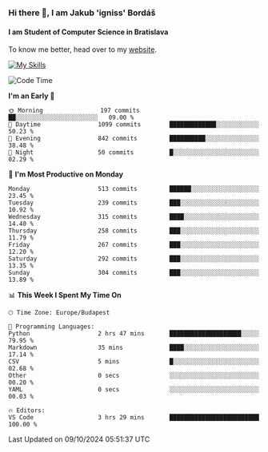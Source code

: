 ### Hi there 👋, I am Jakub 'igniss' Bordáš

#### I am Student of Computer Science in Bratislava
To know me better, head over to my [website](https://bordas.sk).

[![My Skills](https://skillicons.dev/icons?i=js,html,css,figma,svelte,java,kotlin,python,postgresql,typescript,nest,nodejs)](https://bordas.sk)


<!--START_SECTION:waka-->
![Code Time](http://img.shields.io/badge/Code%20Time-1%2C538%20hrs%2022%20mins-blue)

**I'm an Early 🐤** 

```text
🌞 Morning                197 commits         ██░░░░░░░░░░░░░░░░░░░░░░░   09.00 % 
🌆 Daytime                1099 commits        █████████████░░░░░░░░░░░░   50.23 % 
🌃 Evening                842 commits         ██████████░░░░░░░░░░░░░░░   38.48 % 
🌙 Night                  50 commits          █░░░░░░░░░░░░░░░░░░░░░░░░   02.29 % 
```
📅 **I'm Most Productive on Monday** 

```text
Monday                   513 commits         ██████░░░░░░░░░░░░░░░░░░░   23.45 % 
Tuesday                  239 commits         ███░░░░░░░░░░░░░░░░░░░░░░   10.92 % 
Wednesday                315 commits         ████░░░░░░░░░░░░░░░░░░░░░   14.40 % 
Thursday                 258 commits         ███░░░░░░░░░░░░░░░░░░░░░░   11.79 % 
Friday                   267 commits         ███░░░░░░░░░░░░░░░░░░░░░░   12.20 % 
Saturday                 292 commits         ███░░░░░░░░░░░░░░░░░░░░░░   13.35 % 
Sunday                   304 commits         ███░░░░░░░░░░░░░░░░░░░░░░   13.89 % 
```


📊 **This Week I Spent My Time On** 

```text
🕑︎ Time Zone: Europe/Budapest

💬 Programming Languages: 
Python                   2 hrs 47 mins       ████████████████████░░░░░   79.95 % 
Markdown                 35 mins             ████░░░░░░░░░░░░░░░░░░░░░   17.14 % 
CSV                      5 mins              █░░░░░░░░░░░░░░░░░░░░░░░░   02.68 % 
Other                    0 secs              ░░░░░░░░░░░░░░░░░░░░░░░░░   00.20 % 
YAML                     0 secs              ░░░░░░░░░░░░░░░░░░░░░░░░░   00.03 % 

🔥 Editors: 
VS Code                  3 hrs 29 mins       █████████████████████████   100.00 % 
```


 Last Updated on 09/10/2024 05:51:37 UTC
<!--END_SECTION:waka-->
